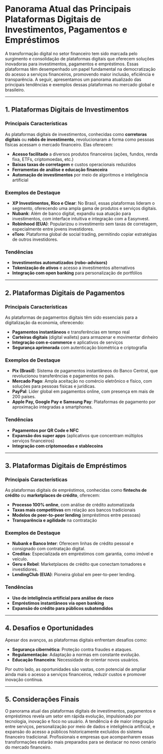 # Panorama Atual das Principais Plataformas Digitais de Investimentos, Pagamentos e Empréstimos

A transformação digital no setor financeiro tem sido marcada pelo surgimento e consolidação de plataformas digitais que oferecem soluções inovadoras para investimentos, pagamentos e empréstimos. Essas plataformas têm desempenhado um papel fundamental na democratização do acesso a serviços financeiros, promovendo maior inclusão, eficiência e transparência. A seguir, apresentamos um panorama atualizado das principais tendências e exemplos dessas plataformas no mercado global e brasileiro.

---

## 1. Plataformas Digitais de Investimentos

### Principais Características

As plataformas digitais de investimentos, conhecidas como **corretoras digitais** ou **robôs de investimento**, revolucionaram a forma como pessoas físicas acessam o mercado financeiro. Elas oferecem:

- **Acesso facilitado** a diversos produtos financeiros (ações, fundos, renda fixa, ETFs, criptomoedas, etc.)
- **Baixas taxas de corretagem** e custos operacionais reduzidos
- **Ferramentas de análise e educação financeira**
- **Automação de investimentos** por meio de algoritmos e inteligência artificial

### Exemplos de Destaque

- **XP Investimentos, Rico e Clear**: No Brasil, essas plataformas lideram o segmento, oferecendo uma ampla gama de produtos e serviços digitais.
- **Nubank**: Além de banco digital, expandiu sua atuação para investimentos, com interface intuitiva e integração com a Easynvest.
- **Robinhood (EUA)**: Popularizou o investimento sem taxas de corretagem, especialmente entre jovens investidores.
- **eToro**: Plataforma global de social trading, permitindo copiar estratégias de outros investidores.

### Tendências

- **Investimentos automatizados (robo-advisors)**
- **Tokenização de ativos** e acesso a investimentos alternativos
- **Integração com open banking** para personalização de portfólios

---

## 2. Plataformas Digitais de Pagamentos

### Principais Características

As plataformas de pagamentos digitais têm sido essenciais para a digitalização da economia, oferecendo:

- **Pagamentos instantâneos** e transferências em tempo real
- **Carteiras digitais** (digital wallets) para armazenar e movimentar dinheiro
- **Integração com e-commerce** e aplicativos de serviços
- **Segurança aprimorada** com autenticação biométrica e criptografia

### Exemplos de Destaque

- **Pix (Brasil)**: Sistema de pagamentos instantâneos do Banco Central, que revolucionou transferências e pagamentos no país.
- **Mercado Pago**: Ampla aceitação no comércio eletrônico e físico, com soluções para pessoas físicas e jurídicas.
- **PayPal**: Líder global em pagamentos online, com presença em mais de 200 países.
- **Apple Pay, Google Pay e Samsung Pay**: Plataformas de pagamento por aproximação integradas a smartphones.

### Tendências

- **Pagamentos por QR Code e NFC**
- **Expansão dos super apps** (aplicativos que concentram múltiplos serviços financeiros)
- **Integração com criptomoedas e stablecoins**

---

## 3. Plataformas Digitais de Empréstimos

### Principais Características

As plataformas digitais de empréstimos, conhecidas como **fintechs de crédito** ou **marketplaces de crédito**, oferecem:

- **Processo 100% online**, com análise de crédito automatizada
- **Taxas mais competitivas** em relação aos bancos tradicionais
- **Modelos de peer-to-peer lending** (empréstimos entre pessoas)
- **Transparência e agilidade** na contratação

### Exemplos de Destaque

- **Nubank e Banco Inter**: Oferecem linhas de crédito pessoal e consignado com contratação digital.
- **Creditas**: Especializada em empréstimos com garantia, como imóvel e veículo.
- **Geru e Rebel**: Marketplaces de crédito que conectam tomadores e investidores.
- **LendingClub (EUA)**: Pioneira global em peer-to-peer lending.

### Tendências

- **Uso de inteligência artificial para análise de risco**
- **Empréstimos instantâneos via open banking**
- **Expansão do crédito para públicos subatendidos**

---

## 4. Desafios e Oportunidades

Apesar dos avanços, as plataformas digitais enfrentam desafios como:

- **Segurança cibernética**: Proteção contra fraudes e ataques.
- **Regulamentação**: Adaptação a normas em constante evolução.
- **Educação financeira**: Necessidade de orientar novos usuários.

Por outro lado, as oportunidades são vastas, com potencial de ampliar ainda mais o acesso a serviços financeiros, reduzir custos e promover inovação contínua.

---

## 5. Considerações Finais

O panorama atual das plataformas digitais de investimentos, pagamentos e empréstimos revela um setor em rápida evolução, impulsionado por tecnologia, inovação e foco no usuário. A tendência é de maior integração entre serviços, personalização por meio de dados e inteligência artificial, e expansão do acesso a públicos historicamente excluídos do sistema financeiro tradicional. Profissionais e empresas que acompanharem essas transformações estarão mais preparados para se destacar no novo cenário do mercado financeiro.